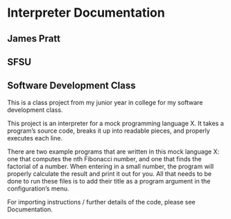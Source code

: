 # Interpreter Documentation

## James Pratt

## SFSU

## Software Development Class

This is a class project from my junior year in college for my software development class.

This project is an interpreter for a mock programming language X. It takes a program’s source code, breaks it up into readable pieces, and properly executes each line. 

There are two example programs that are written in this mock language X: one that computes the nth Fibonacci number, and one that finds the factorial of a number. When entering in a small number, the program will properly calculate the result and print it out for you. All that needs to be done to run these files is to add their title as a program argument in the configuration’s menu.

For importing instructions / further details of the code, please see Documentation.
